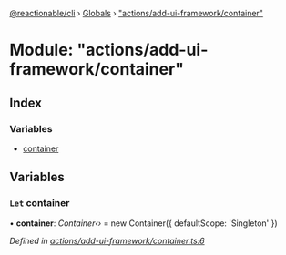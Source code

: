 [@reactionable/cli](../README.md) › [Globals](../globals.md) › ["actions/add-ui-framework/container"](_actions_add_ui_framework_container_.md)

# Module: "actions/add-ui-framework/container"

## Index

### Variables

* [container](_actions_add_ui_framework_container_.md#let-container)

## Variables

### `Let` container

• **container**: *Container‹›* = new Container({ defaultScope: 'Singleton' })

*Defined in [actions/add-ui-framework/container.ts:6](https://github.com/neilime/reactionable-cli/blob/d0401b5/src/actions/add-ui-framework/container.ts#L6)*

